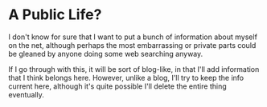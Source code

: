 # A Public Life?

I don't know for sure that I want to put a bunch of information about
myself on the net, although perhaps the most embarrassing or private
parts could be gleaned by anyone doing some web searching anyway.

If I go through with this, it will be sort of blog-like, in that I'll
add information that I think belongs here.  However, unlike a blog,
I'll try to keep the info current here, although it's quite possible
I'll delete the entire thing eventually.
